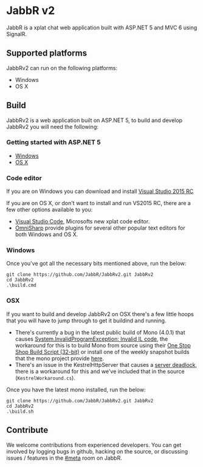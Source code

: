 # JabbR v2

JabbR is a xplat chat web application built with ASP.NET 5 and MVC 6 using SignalR.

## Supported platforms

JabbRv2 can run on the following platforms:
- Windows
- OS X

## Build
JabbRv2 is a web application built on ASP.NET 5, to build and develop JabbRv2 you will need the following:

### Getting started with ASP.NET 5
 - [Windows](https://github.com/aspnet/home#getting-started-on-windows)
 - [OS X](https://github.com/aspnet/home#os-x)

### Code editor

If you are on Windows you can download and install [Visual Studio 2015 RC](https://www.visualstudio.com/downloads/visual-studio-2015-downloads-vs.aspx)

If you are on OS X, or don't want to install and run VS2015 RC, there are a few other options available to you:
- [Visual Studio Code](https://www.visualstudio.com/products/code-vs), Microsofts new xplat code editor.
- [OmniSharp](http://omnisharp.net/) provide plugins for several other popular text editors for both Windows and OS X.

### Windows

Once you've got all the necessary bits mentioned above, run the below:
```
git clone https://github.com/JabbR/JabbRv2.git JabbRv2
cd JabbRv2
.\build.cmd
```

### OSX

If you want to build and develop JabbRv2 on OSX there's a few little hoops that you will have to jump through to get it buildind and running.
- There's currently a bug in the latest public build of Mono (4.0.1) that causes [System.InvalidProgramException: Invalid IL code](https://github.com/aspnet/SignalR-Server/issues/93), the workaround for this is to build Mono from source using their [One Stop Shop Build Script (32-bit)](http://www.mono-project.com/docs/compiling-mono/mac/#one-stop-shop-build-script-32-bit) or install one of the weekly snapshot builds that the mono project provide [here](http://www.mono-project.com/docs/getting-started/install/weekly-packages/).
- There's an issue in the KestrelHttpServer that causes a [server deadlock](https://github.com/aspnet/KestrelHttpServer/issues/103), there is a workaround for this and we've included that in the source (`KestrelWorkaround.cs`).

Once you have the latest mono installed, run the below:
```
git clone https://github.com/JabbR/JabbRv2.git JabbRv2
cd JabbRv2
.\build.sh
```

## Contribute
We welcome contributions from experienced developers. You can get involved by logging bugs in github, hacking on the source, or discussing issues / features in the [#meta](https://jabbr.net/#/rooms/meta) room on JabbR.